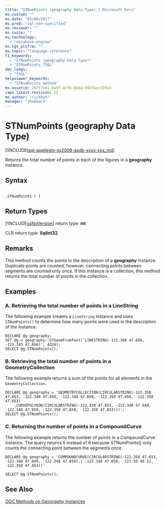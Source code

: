 ```yaml
---
title: "STNumPoints (geography Data Type) | Microsoft Docs"
ms.custom: ""
ms.date: "03/06/2017"
ms.prod: "sql-non-specified"
ms.reviewer: ""
ms.suite: ""
ms.technology: 
  - "database-engine"
ms.tgt_pltfrm: ""
ms.topic: "language-reference"
f1_keywords: 
  - "STNumPoints (geography Data Type)"
  - "STNumPoints_TSQL"
dev_langs: 
  - "TSQL"
helpviewer_keywords: 
  - "STNumPoints method"
ms.assetid: 25ff7ad1-ba5f-4cfb-816a-59255ac1591d
caps.latest.revision: 21
ms.author: "rickbyh"
manager: "jhubbard"
---
```

# STNumPoints (geography Data Type)
[!INCLUDE[tsql-appliesto-ss2008-asdb-xxxx-xxx_md](../../../relational-databases/import-export/includes/tsql-appliesto-ss2008-asdb-xxxx-xxx-md.md)]

  Returns the total number of points in each of the figures in a **geography** instance.  
  
## Syntax  
  
```  
  
.STNumPoints ( )  
```  
  
## Return Types  
 [!INCLUDE[ssNoVersion](../../../advanced-analytics/r-services/includes/ssnoversion-md.md)] return type: **int**  
  
 CLR return type: **SqlInt32**  
  
## Remarks  
 This method counts the points in the description of a **geography** instance. Duplicate points are counted; however, connecting points between segments are counted only once. If this instance is a collection, this method returns the total number of points in the collection.  
  
## Examples  
  
### A. Retrieving the total number of points in a LineString  
 The following example creates a `LineString` instance and uses `STNumPoints()` to determine how many points were used in the description of the instance.  
  
```  
DECLARE @g geography;  
SET @g = geography::STGeomFromText('LINESTRING(-122.360 47.656, -122.343 47.656)', 4326);  
SELECT @g.STNumPoints();  
```  
  
### B. Retrieving the total number of points in a GeometryCollection  
 The following example returns a sum of the points for all elements in the `GeometryCollection`.  
  
```  
DECLARE @g geography = 'GEOMETRYCOLLECTION(CIRCULARSTRING(-122.358 47.653, -122.348 47.649, -122.348 47.658, -122.358 47.658, -122.358 47.653)  
    ,CURVEPOLYGON(CIRCULARSTRING(-122.358 47.653, -122.348 47.649, -122.348 47.658, -122.358 47.658, -122.358 47.653)))';  
SELECT @g.STNumPoints();  
```  
  
### C. Returning the number of points in a CompoundCurve  
 The following example returns the number of points in a CompoundCurve instance. The query returns 5 instead of 6 because STNumPoints() only counts the connecting point between the segments once.  
  
 `DECLARE @g geography = 'COMPOUNDCURVE(CIRCULARSTRING(-122.358 47.653, -122.348 47.649, -122.348 47.658),( -122.348 47.658, -121.56 48.12, -122.358 47.653))'`  
  
 `SELECT @g.STNumPoints();`  
  
## See Also  
 [OGC Methods on Geography Instances](../../../t-sql/spatial/geography/ogc-methods-on-geography-instances.md)  
  
  